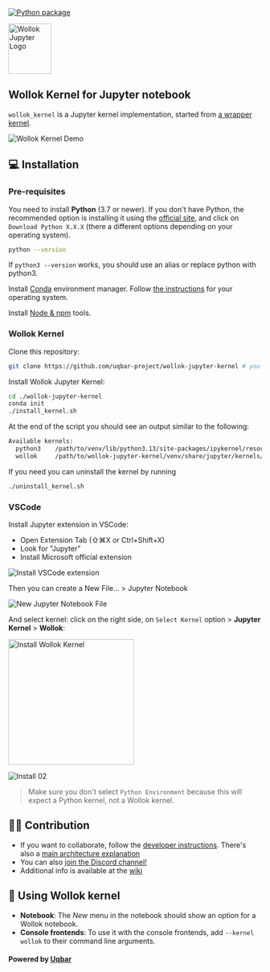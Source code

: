[![Python package](https://github.com/uqbar-project/wollok-jupyter-kernel/actions/workflows/test.yml/badge.svg)](https://github.com/uqbar-project/wollok-jupyter-kernel/actions/workflows/test.yml)

<img src="https://github.com/user-attachments/assets/ca46741f-f499-4dfe-a594-481926c9d1f7" alt="Wollok Jupyter Logo" height="100px" width="85px">

## Wollok Kernel for Jupyter notebook

`wollok_kernel` is a Jupyter kernel implementation, started from [a wrapper kernel](http://jupyter-client.readthedocs.io/en/latest/wrapperkernels.html).

<img src="https://github.com/user-attachments/assets/377221a0-45b6-4f81-b63c-0f1681008922" alt="Wollok Kernel Demo">

## 💻 Installation

### Pre-requisites

You need to install **Python** (3.7 or newer). If you don't have Python, the recommended option is installing it using the [official site](https://www.python.org/downloads/), and click on `Download Python X.X.X` (there a different options depending on your operating system).

```bash
python --version
```

If `python3 --version` works, you should use an alias or replace python with python3.

Install [Conda](https://anaconda.org/anaconda/conda) environment manager. Follow [the instructions](https://docs.conda.io/projects/conda/en/latest/user-guide/install/index.html) for your operating system.

Install [Node & npm](https://nodejs.org/en/download) tools.

### Wollok Kernel

Clone this repository:

```bash
git clone https://github.com/uqbar-project/wollok-jupyter-kernel # you can also use git@... option
```

Install Wollok Jupyter Kernel:

```bash
cd ./wollok-jupyter-kernel
conda init
./install_kernel.sh
```

At the end of the script you should see an output similar to the following:

```bash
Available kernels:
  python3    /path/to/venv/lib/python3.13/site-packages/ipykernel/resources
  wollok     /path/to/wollok-jupyter-kernel/venv/share/jupyter/kernels/wollok
```

If you need you can uninstall the kernel by running

```bash
./uninstall_kernel.sh
```

### VSCode

Install Jupyter extension in VSCode:

- Open Extension Tab (⇧⌘X or Ctrl+Shift+X)
- Look for "Jupyter"
- Install Microsoft official extension

![Install VSCode extension](https://github.com/user-attachments/assets/5af3f097-d1ad-483a-baad-6ce40d45afe1")

Then you can create a New File... > Jupyter Notebook

![New Jupyter Notebook File](https://github.com/user-attachments/assets/986e6662-58c7-4617-acb1-9e38d0606d00)

And select kernel: click on the right side, on `Select Kernel` option > **Jupyter Kernel** > **Wollok**:

<img src="https://github.com/user-attachments/assets/8cf97362-18b4-4b57-b36a-c6233fb822f7" alt="Install Wollok Kernel" width="250px" height="auto">

![Install 02](https://github.com/user-attachments/assets/6603c6e6-0071-4df3-b867-727f9d93878b)

> Make sure you don't select `Python Environment` because this will expect a Python kernel, not a Wollok kernel.

## 👩‍💻 Contribution

- If you want to collaborate, follow the [developer instructions](https://github.com/uqbar-project/wollok-jupyter-kernel/wiki/Developer-environment). There's also a [main architecture explanation](https://github.com/uqbar-project/wollok-jupyter-kernel/wiki/Main-architecture)
- You can also [join the Discord channel!](https://discord.gg/ZstgCPKEaa)
- Additional info is available at the [wiki](https://github.com/uqbar-project/wollok-jupyter-kernel/wiki)

## 🦄 Using Wollok kernel

- **Notebook**: The *New* menu in the notebook should show an option for a Wollok notebook.
- **Console frontends**: To use it with the console frontends, add ``--kernel wollok`` to their command line arguments.

#### Powered by [Uqbar](https://uqbar.org/)
